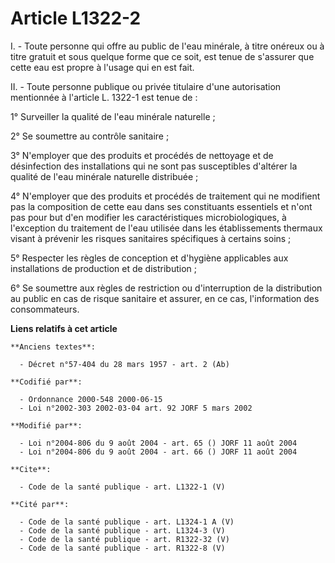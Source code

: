 # Article L1322-2

I. - Toute personne qui offre au public de l'eau minérale, à titre onéreux ou à titre gratuit et sous quelque forme que ce
soit, est tenue de s'assurer que cette eau est propre à l'usage qui en est fait. 

II. - Toute personne publique ou privée titulaire d'une autorisation mentionnée à l'article L. 1322-1 est tenue de : 

1° Surveiller la qualité de l'eau minérale naturelle ; 

2° Se soumettre au contrôle sanitaire ; 

3° N'employer que des produits et procédés de nettoyage et de désinfection des installations qui ne sont pas susceptibles
d'altérer la qualité de l'eau minérale naturelle distribuée ; 

4° N'employer que des produits et procédés de traitement qui ne modifient pas la composition de cette eau dans ses
constituants essentiels et n'ont pas pour but d'en modifier les caractéristiques microbiologiques, à l'exception du
traitement de l'eau utilisée dans les établissements thermaux visant à prévenir les risques sanitaires spécifiques à certains
soins ; 

5° Respecter les règles de conception et d'hygiène applicables aux installations de production et de distribution ; 

6° Se soumettre aux règles de restriction ou d'interruption de la distribution au public en cas de risque sanitaire et
assurer, en ce cas, l'information des consommateurs.

**Liens relatifs à cet article**

	**Anciens textes**:

	  - Décret n°57-404 du 28 mars 1957 - art. 2 (Ab)

	**Codifié par**:

	  - Ordonnance 2000-548 2000-06-15
	  - Loi n°2002-303 2002-03-04 art. 92 JORF 5 mars 2002

	**Modifié par**:

	  - Loi n°2004-806 du 9 août 2004 - art. 65 () JORF 11 août 2004
	  - Loi n°2004-806 du 9 août 2004 - art. 66 () JORF 11 août 2004

	**Cite**:

	  - Code de la santé publique - art. L1322-1 (V)

	**Cité par**:

	  - Code de la santé publique - art. L1324-1 A (V)
	  - Code de la santé publique - art. L1324-3 (V)
	  - Code de la santé publique - art. R1322-32 (V)
	  - Code de la santé publique - art. R1322-8 (V)
